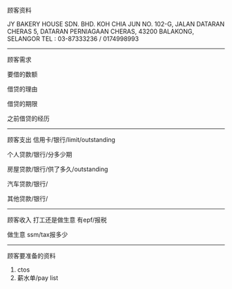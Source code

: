 顾客资料

JY BAKERY HOUSE SDN. BHD. 
KOH CHIA JUN NO. 102-G, JALAN DATARAN CHERAS 5, DATARAN PERNIAGAAN CHERAS, 43200 BALAKONG, SELANGOR TEL : 03-87333236 / 0174998993

-----------------
顾客需求


要借的数额

借贷的理由

借贷的期限

之前借贷的经历


--------------
顾客支出
信用卡/银行/limit/outstanding


个人贷款/银行/分多少期

房屋贷款/银行/供了多久/outstanding

汽车贷款/银行/


其他贷款/银行/

-----------
顾客收入
打工还是做生意
有epf/报税

做生意 ssm/tax报多少

-------
顾客要准备的资料
1. ctos
2. 薪水单/pay list




